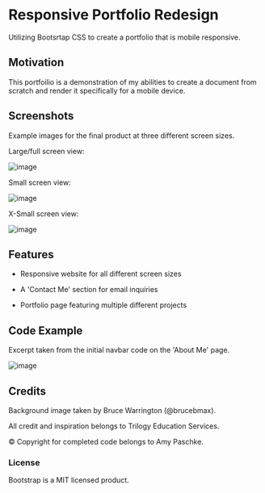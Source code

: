 # Responsive Portfolio Redesign

Utilizing Bootsrtap CSS to create a portfolio that is mobile responsive.

## Motivation

This portfoilio is a demonstration of my abilities to create a document from scratch and render it specifically for a mobile device.

## Screenshots

Example images for the final product at three different screen sizes.

Large/full screen view:

![image](https://user-images.githubusercontent.com/70075341/95282297-beea4f80-081e-11eb-9048-a1d39114120d.JPG)

Small screen view:

![image](https://user-images.githubusercontent.com/70075341/95282284-b72aab00-081e-11eb-8de6-cef59fcb7fe3.JPG)

X-Small screen view:

![image](https://user-images.githubusercontent.com/70075341/95282266-ab3ee900-081e-11eb-9360-ef9e46265534.JPG)


## Features

* Responsive website for all different screen sizes

* A 'Contact Me' section for email inquiries

* Portfolio page featuring multiple different projects

## Code Example

Excerpt taken from the initial navbar code on the 'About Me' page.

![image](https://user-images.githubusercontent.com/70075341/95375928-f223f180-08a5-11eb-80f3-a55d860cf3e0.JPG)

## Credits

Background image taken by Bruce Warrington (@brucebmax).

All credit and inspiration belongs to Trilogy Education Services.

&copy; Copyright for completed code belongs to Amy Paschke.

### License

Bootstrap is a MIT licensed product.
